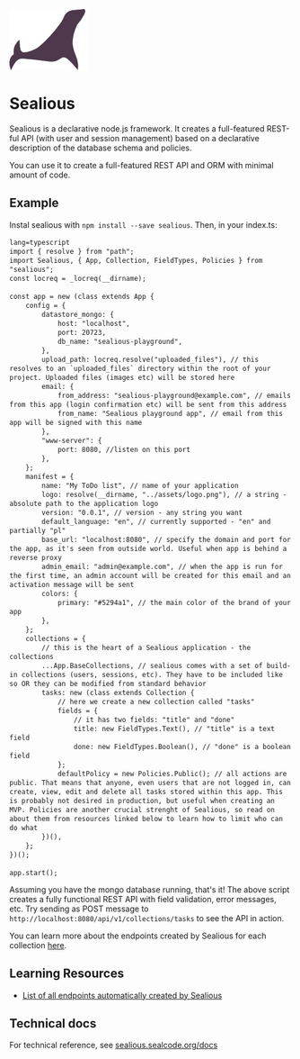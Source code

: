 [![Sealious Logo](./src/assets/logo.png)](http://sealious.github.io/)

# Sealious

Sealious is a declarative node.js framework. It creates a full-featured REST-ful API (with user and session management) based on a declarative description of the database schema and policies.

You can use it to create a full-featured REST API and ORM with minimal amount of code.

## Example

Instal sealious with `npm install --save sealious`. Then, in your index.ts:

```
lang=typescript
import { resolve } from "path";
import Sealious, { App, Collection, FieldTypes, Policies } from "sealious";
const locreq = _locreq(__dirname);

const app = new (class extends App {
	config = {
		datastore_mongo: {
			host: "localhost",
			port: 20723,
			db_name: "sealious-playground",
		},
		upload_path: locreq.resolve("uploaded_files"), // this resolves to an `uploaded_files` directory within the root of your project. Uploaded files (images etc) will be stored here
		email: {
			from_address: "sealious-playground@example.com", // emails from this app (login confirmation etc) will be sent from this address
			from_name: "Sealious playground app", // email from this app will be signed with this name
		},
		"www-server": {
			port: 8080, //listen on this port
		},
	};
	manifest = {
		name: "My ToDo list", // name of your application
		logo: resolve(__dirname, "../assets/logo.png"), // a string - absolute path to the application logo
		version: "0.0.1", // version - any string you want
		default_language: "en", // currently supported - "en" and partially "pl"
		base_url: "localhost:8080", // specify the domain and port for the app, as it's seen from outside world. Useful when app is behind a reverse proxy
		admin_email: "admin@example.com", // when the app is run for the first time, an admin account will be created for this email and an activation message will be sent
		colors: {
			primary: "#5294a1", // the main color of the brand of your app
		},
	};
	collections = {
		// this is the heart of a Sealious application - the collections
		...App.BaseCollections, // sealious comes with a set of build-in collections (users, sessions, etc). They have to be included like so OR they can be modified from standard behavior
		tasks: new (class extends Collection {
			// here we create a new collection called "tasks"
			fields = {
				// it has two fields: "title" and "done"
				title: new FieldTypes.Text(), // "title" is a text field
				done: new FieldTypes.Boolean(), // "done" is a boolean field
			};
			defaultPolicy = new Policies.Public(); // all actions are public. That means that anyone, even users that are not logged in, can create, view, edit and delete all tasks stored within this app. This is probably not desired in production, but useful when creating an MVP. Policies are another crucial strenght of Sealious, so read on about them from resources linked below to learn how to limit who can do what
		})(),
	};
})();

app.start();
```

Assuming you have the mongo database running, that's it! The above script creates a fully functional REST API with field validation, error messages, etc. Try sending as POST message to `http://localhost:8080/api/v1/collections/tasks` to see the API in action.

You can learn more about the endpoints created by Sealious for each collection [here](https://hub.sealcode.org/source/sealious/browse/dev/endpoints.remarkup).

## Learning Resources

-   [List of all endpoints automatically created by Sealious](https://hub.sealcode.org/source/sealious/browse/dev/endpoints.remarkup)

## Technical docs

For technical reference, see [sealious.sealcode.org/docs](https://sealious.sealcode.org/docs)
